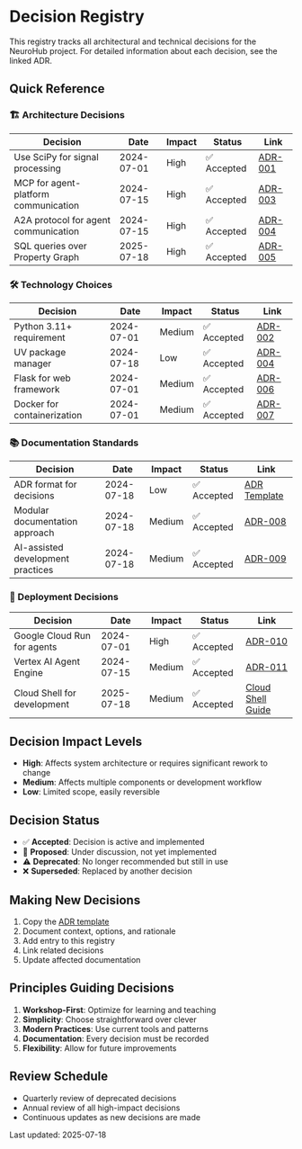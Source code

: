 # Decision Registry

This registry tracks all architectural and technical decisions for the NeuroHub project. For detailed information about each decision, see the linked ADR.

## Quick Reference

### 🏗️ Architecture Decisions

| Decision | Date | Impact | Status | Link |
|----------|------|--------|--------|------|
| Use SciPy for signal processing | 2024-07-01 | High | ✅ Accepted | [ADR-001](docs/adr/ADR-001-signal-processing-library.md) |
| MCP for agent-platform communication | 2024-07-15 | High | ✅ Accepted | [ADR-003](docs/adr/ADR-003-mcp-over-direct-api.md) |
| A2A protocol for agent communication | 2024-07-15 | High | ✅ Accepted | [ADR-004](docs/adr/ADR-004-a2a-protocol.md) |
| SQL queries over Property Graph | 2025-07-18 | High | ✅ Accepted | [ADR-005](docs/adr/ADR-005-sql-queries-over-graph.md) |

### 🛠️ Technology Choices

| Decision | Date | Impact | Status | Link |
|----------|------|--------|--------|------|
| Python 3.11+ requirement | 2024-07-01 | Medium | ✅ Accepted | [ADR-002](docs/adr/ADR-002-python-version.md) |
| UV package manager | 2024-07-18 | Low | ✅ Accepted | [ADR-004](docs/adr/ADR-004-uv-package-manager.md) |
| Flask for web framework | 2024-07-01 | Medium | ✅ Accepted | [ADR-006](docs/adr/ADR-006-flask-framework.md) |
| Docker for containerization | 2024-07-01 | Medium | ✅ Accepted | [ADR-007](docs/adr/ADR-007-docker-containers.md) |

### 📚 Documentation Standards

| Decision | Date | Impact | Status | Link |
|----------|------|--------|--------|------|
| ADR format for decisions | 2024-07-18 | Low | ✅ Accepted | [ADR Template](docs/adr/template.md) |
| Modular documentation approach | 2024-07-18 | Medium | ✅ Accepted | [ADR-008](docs/adr/ADR-008-modular-docs.md) |
| AI-assisted development practices | 2024-07-18 | Medium | ✅ Accepted | [ADR-009](docs/adr/ADR-009-ai-practices.md) |

### 🚀 Deployment Decisions

| Decision | Date | Impact | Status | Link |
|----------|------|--------|--------|------|
| Google Cloud Run for agents | 2024-07-01 | High | ✅ Accepted | [ADR-010](docs/adr/ADR-010-cloud-run.md) |
| Vertex AI Agent Engine | 2024-07-15 | Medium | ✅ Accepted | [ADR-011](docs/adr/ADR-011-agent-engine.md) |
| Cloud Shell for development | 2025-07-18 | Medium | ✅ Accepted | [Cloud Shell Guide](docs/CLOUD_SHELL_GUIDE.md) |

## Decision Impact Levels

- **High**: Affects system architecture or requires significant rework to change
- **Medium**: Affects multiple components or development workflow
- **Low**: Limited scope, easily reversible

## Decision Status

- ✅ **Accepted**: Decision is active and implemented
- 🔄 **Proposed**: Under discussion, not yet implemented
- ⚠️ **Deprecated**: No longer recommended but still in use
- ❌ **Superseded**: Replaced by another decision

## Making New Decisions

1. Copy the [ADR template](docs/adr/template.md)
2. Document context, options, and rationale
3. Add entry to this registry
4. Link related decisions
5. Update affected documentation

## Principles Guiding Decisions

1. **Workshop-First**: Optimize for learning and teaching
2. **Simplicity**: Choose straightforward over clever
3. **Modern Practices**: Use current tools and patterns
4. **Documentation**: Every decision must be recorded
5. **Flexibility**: Allow for future improvements

## Review Schedule

- Quarterly review of deprecated decisions
- Annual review of all high-impact decisions
- Continuous updates as new decisions are made

Last updated: 2025-07-18